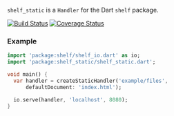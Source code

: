 `shelf_static` is a `Handler` for the Dart `shelf` package.

[![Build Status](https://travis-ci.org/kevmoo/shelf_static.dart.svg?branch=master)](https://travis-ci.org/kevmoo/shelf_static.dart?branch=master)
[![Coverage Status](https://coveralls.io/repos/kevmoo/shelf_static.dart/badge.svg?branch=master)](https://coveralls.io/r/kevmoo/shelf_static.dart?branch=master)


### Example
```dart
import 'package:shelf/shelf_io.dart' as io;
import 'package:shelf_static/shelf_static.dart';

void main() {
  var handler = createStaticHandler('example/files', 
      defaultDocument: 'index.html');

  io.serve(handler, 'localhost', 8080);
}
```
